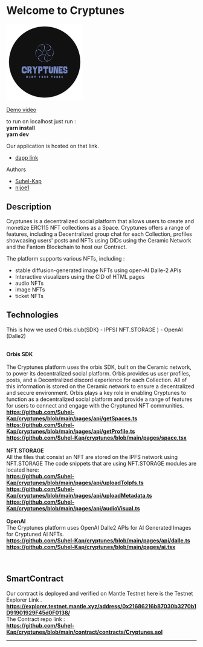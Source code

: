 <h1>
 Welcome to Cryptunes
</h1>

<p>
<img src="./public/CryptunesLogo.webp" alt="alt text" width="40%"/>
</p>


[Demo video](https://www.youtube.com/watch?v=3dlE7zb0gWs)

to run on localhost just run :
<br />
**yarn install**
<br />
**yarn dev**

Our application is hosted on that link.
 * [dapp link](https://cryptunes.vercel.app/)


Authors
 * [Suhel-Kap](https://github.com/Suhel-Kap)
 * [nijoe1](https://github.com/nijoe1)

## Description
Cryptunes is a decentralized social platform that allows users to create and monetize ERC115 NFT collections as a Space.
Cryptunes offers a range of features, including a Decentralized group chat for each Collection, profiles showcasing users' posts and NFTs using DIDs using the Ceramic Network and the Fantom Blockchain to host our Contract.

The platform supports various NFTs, including :

  * stable diffusion-generated image NFTs using open-AI Dalle-2 APIs
  * Interactive visualizers using the CID of HTML pages
  * audio NFTs
  * image NFTs
  * ticket NFTs

## Technologies
This is how we used Orbis.club(SDK) - IPFS( NFT.STORAGE ) - OpenAI (Dalle2)
 <br />
 <br />
 
 **Orbis SDK** 
 <br />
 <br />
 The Cryptunes platform uses the orbis SDK, built on the Ceramic network, to power its decentralized social platform. Orbis provides us user profiles, posts, and a     Decentralized discord experience for each Collection. All of this information is stored on the Ceramic network to ensure a decentralized and secure environment. Orbis plays a key role in enabling Cryptunes to function as a decentralized social platform and provide a range of features for users to connect and engage with the Cryptuned NFT communities.
        <br />
         **https://github.com/Suhel-Kap/cryptunes/blob/main/pages/api/getSpaces.ts**
         <br/>
         **https://github.com/Suhel-Kap/cryptunes/blob/main/pages/api/getProfile.ts**
         <br/>
         **https://github.com/Suhel-Kap/cryptunes/blob/main/pages/space.tsx**
         <br />
         <br />
  **NFT.STORAGE**
     <br />
       All the files that consist an NFT are stored on the IPFS network using NFT.STORAGE
       The code snippets that are using NFT.STORAGE modules are located here:
       <br/>
        **https://github.com/Suhel-Kap/cryptunes/blob/main/pages/api/uploadToIpfs.ts**
        <br/>
        **https://github.com/Suhel-Kap/cryptunes/blob/main/pages/api/uploadMetadata.ts**
        <br/>
        **https://github.com/Suhel-Kap/cryptunes/blob/main/pages/api/audioVisual.ts**
    <br />
    <br />
   **OpenAI** 
    <br />
       The Cryptunes platform uses OpenAI Dalle2 APIs for AI Generated Images for Cryptuned AI NFTs.
         <br/>
         **https://github.com/Suhel-Kap/cryptunes/blob/main/pages/api/dalle.ts**
         <br/>
         **https://github.com/Suhel-Kap/cryptunes/blob/main/pages/ai.tsx**
         <br/>  
<br />

## SmartContract

Our contract is deployed and verified on Mantle Testnet here is the Testnet Explorer Link . 
<br />
**https://explorer.testnet.mantle.xyz/address/0x21686216b87030b3270b1D91901929F45d0F0138/**
<br />
 The Contract repo link :
<br />
**https://github.com/Suhel-Kap/cryptunes/blob/main/contract/contracts/Cryptunes.sol**
<br />

 
 ---
